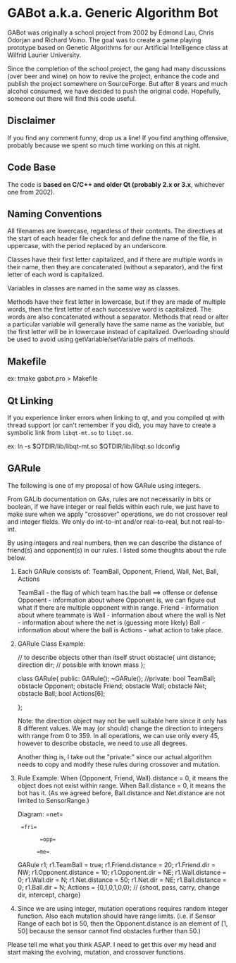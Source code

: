 GABot a.k.a. Generic Algorithm Bot
==================================

GABot was originally a school project from 2002 by Edmond Lau, Chris 
Odorjan and Richard Voino.  The goal was to create a game playing prototype 
based on Genetic Algorithms for our Artificial Intelligence class at 
Wilfrid Laurier University.

Since the completion of the school project, the gang had many discussions
(over beer and wine) on how to revive the project, enhance the code and 
publish the project somewhere on SourceForge.  But after 8 years and much
alcohol consumed, we have decided to push the original code.  Hopefully,
someone out there will find this code useful.

Disclaimer
----------

If you find any comment funny, drop us a line!  If you find anything
offensive, probably because we spent so much time working on this at night.

Code Base
---------

The code is **based on C/C++ and older Qt (probably 2.x or 3.x**, whichever one
from 2002).

Naming Conventions
------------------

All filenames are lowercase, regardless of their contents. The directives at
the start of each header file check for and define the name of the file, in
uppercase, with the period replaced by an underscore.

Classes have their first letter capitalized, and if there are multiple words
in their name, then they are concatenated (without a separator), and the
first letter of each word is capitalized.

Variables in classes are named in the same way as classes.

Methods have their first letter in lowercase, but if they are made of
multiple words, then the first letter of each successive word is
capitalized. The words are also concatenated without a separator. Methods
that read or alter a particular variable will generally have the same name
as the variable, but the first letter will be in lowercase instead of
capitalized. Overloading should be used to avoid using
getVariable/setVariable pairs of methods.

Makefile
--------

ex:
	tmake gabot.pro > Makefile

Qt Linking
----------

If you experience linker errors when linking to qt, and you
compiled qt with thread support (or can't remember if you did),
you may have to create a symbolic link from `libqt-mt.so` to `libqt.so`.

ex: 
	ln -s $QTDIR/lib/libqt-mt.so $QTDIR/lib/libqt.so
	ldconfig

GARule
------

The following is one of my proposal of how GARule using integers.

From GALib documentation on GAs, rules are not necessarily in bits or boolean,
if we have integer or real fields within each rule, we just have to make sure
when we apply "crossover" operations, we do not crossover real and integer fields.
We only do int-to-int and/or real-to-real, but not real-to-int.

By using integers and real numbers, then we can describe the distance of friend(s)
and opponent(s) in our rules.  I listed some thoughts about the rule below.


1. Each GARule consists of:
   TeamBall, Opponent, Friend, Wall, Net, Ball, Actions

   TeamBall - the flag of which team has the ball ==> offense or defense
   Opponent - information about where Opponent is, we can figure out what if
              there are multiple opponent within range.
   Friend   - information about where teammate is
   Wall     - information about where the wall is
   Net      - information about where the net is (guessing more likely)
   Ball     - information about where the ball is
   Actions  - what action to take place.


2. GARule Class Example:

   // to describe objects other than itself
   struct obstacle{
      uint distance;
      direction dir;
      // possible with known mass
   };


   class GARule{
      public:
         GARule();
	 ~GARule();
      //private:
         bool TeamBall;
         obstacle Opponent;
	 obstacle Friend;
	 obstacle Wall;
	 obstacle Net;
	 obstacle Ball;
	 bool Actions[6];
	 
   };

   Note: the direction object may not be well suitable here since
   it only has 8 different values.  We may (or should) change the direction
   to integers with range from 0 to 359.  In all operations, we can use only
   every 45, however to describe obstacle, we need to use all degrees.

   Another thing is, I take out the "private:" since our actual algorithm
   needs to copy and modify these rules during crossover and mutation.


3. Rule Example:
   When {Opponent, Friend, Wall}.distance = 0, it means the object does
   not exist within range.  When Ball.distance = 0, it means the bot has
   it.  (As we agreed before, Ball.distance and Net.distance are not limited
   to SensorRange.)
 
   Diagram:
                        =net=

        =fri=

	          =opp=
        
             =me=


   GARule r1;
   r1.TeamBall = true;
   r1.Friend.distance = 20;
   r1.Friend.dir = NW;
   r1.Opponent.distance = 10;
   r1.Opponent.dir = NE;
   r1.Wall.distance = 0;
   r1.Wall.dir = N;
   r1.Net.distance = 50;
   r1.Net.dir = NE;
   r1.Ball.distance = 0;
   r1.Ball.dir = N;
   Actions = {0,1,0,1,0,0}; // {shoot, pass, carry, change dir, intercept, charge}


4. Since we are using integer, mutation operations requires random integer function.
   Also each mutation should have range limits.  (i.e. if Sensor Range of each bot
   is 50, then the Opponent.distance is an element of [1, 50] because the sensor
   cannot find obstacles further than 50.)


Please tell me what you think ASAP.  I need to get this over my head and start
making the evolving, mutation, and crossover functions.
